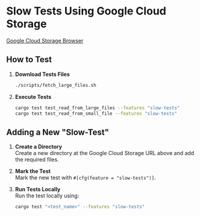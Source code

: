 # Slow Tests Using Google Cloud Storage

[Google Cloud Storage Browser](https://console.cloud.google.com/storage/browser/stwo-cairo-testing-artifacts?project=starkware-thirdparties)

## How to Test

1. **Download Tests Files**  
   ```bash
   ./scripts/fetch_large_files.sh
   ```

2. **Execute Tests**  
   ```bash
   cargo test test_read_from_large_files --features "slow-tests"
   cargo test test_read_from_small_file --features "slow-tests"
   ```

## Adding a New "Slow-Test"

1. **Create a Directory**  
   Create a new directory at the Google Cloud Storage URL above and add the required files.

2. **Mark the Test**  
   Mark the new test with `#[cfg(feature = "slow-tests")]`.

4. **Run Tests Locally**  
    Run the test locally using:
    ```bash
    cargo test "<test_name>" --features "slow-tests"


